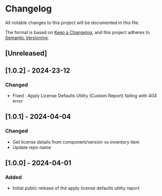 # Changelog
All notable changes to this project will be documented in this file.

The format is based on [Keep a Changelog](https://keepachangelog.com/en/1.0.0/),
and this project adheres to [Semantic Versioning](https://semver.org/spec/v2.0.0.html).

## [Unreleased]

## [1.0.2] - 2024-23-12
### Changed
- Fixed : Apply License Defaults Utility (Custom Report) failing with 404 error

## [1.0.1] - 2024-04-04
### Changed
- Get license details from component/version vs inventory item
- Update repo name

## [1.0.0] - 2024-04-01
### Added
- Initial public release of the apply license defaults utility report
